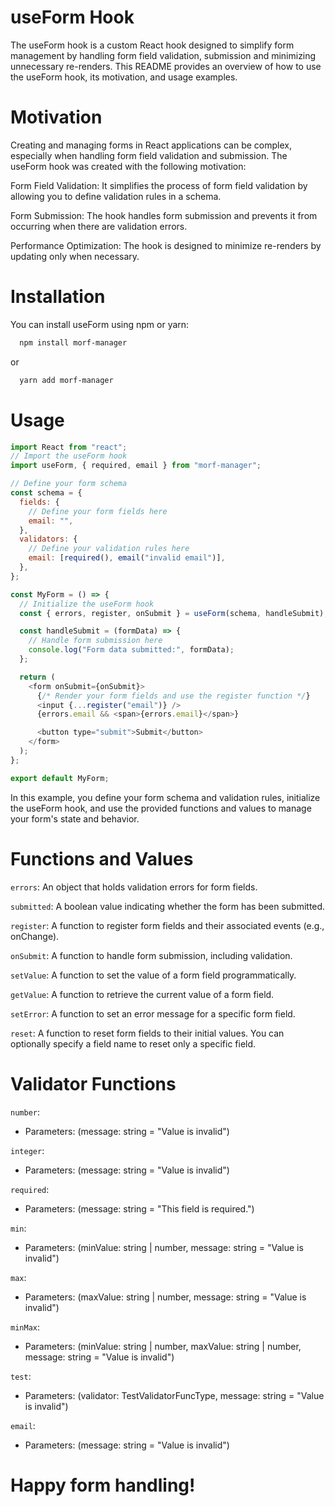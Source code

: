 # useForm Hook

The useForm hook is a custom React hook designed to simplify form management by handling form field validation, submission and minimizing unnecessary re-renders. This README provides an overview of how to use the useForm hook, its motivation, and usage examples.

# Motivation

Creating and managing forms in React applications can be complex, especially when handling form field validation and submission. The useForm hook was created with the following motivation:

Form Field Validation: It simplifies the process of form field validation by allowing you to define validation rules in a schema.

Form Submission: The hook handles form submission and prevents it from occurring when there are validation errors.

Performance Optimization: The hook is designed to minimize re-renders by updating only when necessary.

# Installation

You can install useForm using npm or yarn:

```sh
  npm install morf-manager
```

or

```sh
  yarn add morf-manager
```

# Usage

```javascript
import React from "react";
// Import the useForm hook
import useForm, { required, email } from "morf-manager";

// Define your form schema
const schema = {
  fields: {
    // Define your form fields here
    email: "",
  },
  validators: {
    // Define your validation rules here
    email: [required(), email("invalid email")],
  },
};

const MyForm = () => {
  // Initialize the useForm hook
  const { errors, register, onSubmit } = useForm(schema, handleSubmit);

  const handleSubmit = (formData) => {
    // Handle form submission here
    console.log("Form data submitted:", formData);
  };

  return (
    <form onSubmit={onSubmit}>
      {/* Render your form fields and use the register function */}
      <input {...register("email")} />
      {errors.email && <span>{errors.email}</span>}

      <button type="submit">Submit</button>
    </form>
  );
};

export default MyForm;
```

In this example, you define your form schema and validation rules, initialize the useForm hook, and use the provided functions and values to manage your form's state and behavior.

# Functions and Values

`errors`: An object that holds validation errors for form fields.

`submitted`: A boolean value indicating whether the form has been submitted.

`register`: A function to register form fields and their associated events (e.g., onChange).

`onSubmit`: A function to handle form submission, including validation.

`setValue`: A function to set the value of a form field programmatically.

`getValue`: A function to retrieve the current value of a form field.

`setError`: A function to set an error message for a specific form field.

`reset`: A function to reset form fields to their initial values. You can optionally specify a field name to reset only a specific field.

# Validator Functions

`number`:

- Parameters: (message: string = "Value is invalid")

`integer`:

- Parameters: (message: string = "Value is invalid")

`required`:

- Parameters: (message: string = "This field is required.")

`min`:

- Parameters: (minValue: string | number, message: string = "Value is invalid")

`max`:

- Parameters: (maxValue: string | number, message: string = "Value is invalid")

`minMax`:

- Parameters: (minValue: string | number, maxValue: string | number, message: string = "Value is invalid")

`test`:

- Parameters: (validator: TestValidatorFuncType, message: string = "Value is invalid")

`email`:

- Parameters: (message: string = "Value is invalid")

# Happy form handling!
